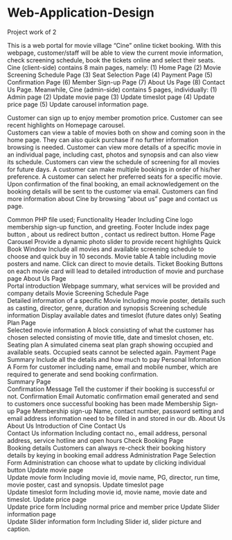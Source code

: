 # Web-Application-Design

Project work of 2

This is a web portal for movie village “Cine” online ticket booking. With this webpage, customer/staff will be able to view the current movie information, check screening schedule, book the tickets online and select their seats. Cine (client-side) contains 8 main pages, namely: (1) Home Page (2) Movie Screening Schedule Page (3) Seat Selection Page (4) Payment Page (5) Confirmation Page (6) Member Sign-up Page (7) About Us Page (8) Contact Us Page. Meanwhile, Cine (admin-side) contains 5 pages, individually: (1) Admin page (2) Update movie page (3) Update timeslot page (4) Update price page (5) Update carousel information page.  

Customer can sign up to enjoy member promotion price. 
Customer can see recent highlights on Homepage carousel.  
Customers can view a table of movies both on show and coming soon in the home page. They can also quick purchase if no further information browsing is needed. 
Customer can view more details of a specific movie in an individual page, including cast, photos and synopsis and can also view its schedule. 
Customers can view the schedule of screening for all movies for future days. 
A customer can make multiple bookings in order of his/her preference. 
A customer can select her preferred seats for a specific movie. 
Upon confirmation of the final booking, an email acknowledgement on the booking details will be sent to the customer via email. 
Customers can find more information about Cine by browsing “about us” page and contact us page. 

Common PHP file used; Functionality
Header	Including Cine logo membership sign-up function, and greeting.
Footer	Include index page button , about us redirect button , contact us redirect button.
Home Page	
Carousel	Provide a dynamic photo slider to provide recent highlights
Quick Book Window	Include all movies and available screening schedule to choose and quick buy in 10 seconds. 
Movie table	A table including movie posters and name. Click can direct to movie details. 
Ticket Booking	Buttons on each movie card will lead to detailed introduction of movie and purchase page
About Us Page	
Portal introduction	Webpage summary, what services will be provided and company details
Movie Screening Schedule Page	
Detailed information of a specific Movie 	Including movie poster, details such as casting, director, genre, duration and synopsis
Screening schedule information	Display available dates and timeslot (future dates only)
Seating Plan Page	
Selected movie information	A block consisting of what the customer has chosen selected consisting of movie title, date and timeslot chosen, etc.
Seating plan	A simulated cinema seat plan graph showing occupied and available seats. Occupied seats cannot be selected again. 
Payment Page	
Summary	Include all the details and how much to pay 
Personal  Information 	A Form for customer including name, email and mobile number, which are required to generate and send booking confirmation.  
Summary Page	
Confirmation Message	Tell the customer if their booking is successful or not. 
Confirmation Email 	Automatic confirmation email generated and send to customers once successful booking has been made
Membership Sign-up Page	
Membership sign-up	Name, contact number, password setting and email address information need to be filled in and stored in our db. 
About Us 	
About Us 	Introduction of Cine
Contact Us 	
Contact Us information	Including contact no., email address, personal address, service hotline and open hours
Check Booking Page	
Booking details	Customers can always re-check their booking history details by keying in booking email address
Administration Page	
Selection Form 	Administration can choose what to update by clicking individual button
Update movie page	
Update movie form 	Including movie id, movie name, PG, director, run time, movie poster, cast and synopsis. 
Update timeslot page	
Update timeslot form	Including movie id, movie name, movie date and timeslot. 
Update price page	
Update price form	Including normal price and member price
Update Slider information page	
Update Slider information form	Including Slider id, slider picture and caption. 
